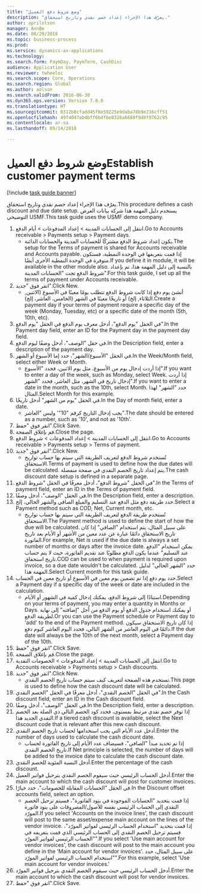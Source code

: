 ```yaml
--- 
title: "‏‫وضع شروط دفع العميل‬"
description: "يعرّف هذا الإجراء إعداد خصم نقدي وتاريخ استحقاق."
author: aprilolson
manager: AnnBe
ms.date: 08/29/2018
ms.topic: business-process
ms.prod: 
ms.service: dynamics-ax-applications
ms.technology: 
ms.search.form: PaymDay, PaymTerm, CashDisc
audience: Application User
ms.reviewer: twheeloc
ms.search.scope: Core, Operations
ms.search.region: Global
ms.author: aolson
ms.search.validFrom: 2016-06-30
ms.dyn365.ops.version: Version 7.0.0
ms.translationtype: HT
ms.sourcegitcommit: 0312b8cfadd45f8e59225e9daba78b9e216cff51
ms.openlocfilehash: 49f4047ab4bff6bdfbe8326a6680f9d8f9762c95
ms.contentlocale: ar-sa
ms.lasthandoff: 09/14/2018

---
```

# <a name="establish-customer-payment-terms"></a><span data-ttu-id="21599-103">‏‫وضع شروط دفع العميل‬</span><span class="sxs-lookup"><span data-stu-id="21599-103">Establish customer payment terms</span></span>

[!include [task guide banner](../../includes/task-guide-banner.md)]

<span data-ttu-id="21599-104">يعرّف هذا الإجراء إعداد خصم نقدي وتاريخ استحقاق.</span><span class="sxs-lookup"><span data-stu-id="21599-104">This procedure defines a cash discount and due date setup.</span></span> <span data-ttu-id="21599-105">يستخدم دليل المهمة هذا شركة بيانات العرض التوضيحي USMF.</span><span class="sxs-lookup"><span data-stu-id="21599-105">This task guide uses the USMF demo company.</span></span>

1. <span data-ttu-id="21599-106">انتقل إلى الحسابات المدينة > إعداد المدفوعات‬ > أيام الدفع‬.</span><span class="sxs-lookup"><span data-stu-id="21599-106">Go to Accounts receivable > Payments setup > Payment days.</span></span>
    * <span data-ttu-id="21599-107">يكون إعداد شروط الدفع مشتركًا للحسابات المدينة والحسابات الدائنة.</span><span class="sxs-lookup"><span data-stu-id="21599-107">The setup for the Terms of payment is shared for Accounts receivable and Accounts payable.</span></span> <span data-ttu-id="21599-108">إذا قمت بتعريفها في الوحدة النمطية، فستكون متوفرة في الوحدة النمطية الأخرى أيضًا.</span><span class="sxs-lookup"><span data-stu-id="21599-108">If you define it in module, it will be available in the other module also.</span></span> <span data-ttu-id="21599-109">بالنسبة إلى دليل المهمة هذا، تم بإعداد شروط الدفع تحت "الحسابات المدينة".</span><span class="sxs-lookup"><span data-stu-id="21599-109">For this task guide, I set up all the terms of payment under Accounts receivable.</span></span>  
2. <span data-ttu-id="21599-110">انقر فوق "جديد".</span><span class="sxs-lookup"><span data-stu-id="21599-110">Click New.</span></span>
    * <span data-ttu-id="21599-111">أنشئ يوم دفع إذا كانت شروط الدفع تتطلب يومًا معينًا في الأسبوع (الاثنين, الثلاثاء, إلخ) أو تاريخًا معينًا في الشهر (الخامس، العاشر، إلخ).</span><span class="sxs-lookup"><span data-stu-id="21599-111">Create a payment day if your terms of payment require a specific day of the week (Monday, Tuesday, etc) or a specific date of the month (5th, 10th, etc).</span></span>  
3. <span data-ttu-id="21599-112">في الحقل "يوم الدفع"، أدخل معرف يوم الدفع في الحقل "يوم الدفع".</span><span class="sxs-lookup"><span data-stu-id="21599-112">In the Payment day field, enter an ID for the Payment day in the payment day field.</span></span>
4. <span data-ttu-id="21599-113">في حقل "الوصف"، أدخل وصفًا ليوم الدفع.</span><span class="sxs-lookup"><span data-stu-id="21599-113">In the Description field, enter a description of the payment day.</span></span>
5. <span data-ttu-id="21599-114">في الحقل "الأسبوع/الشهر‬"، حدد إما الأسبوع أو الشهر.</span><span class="sxs-lookup"><span data-stu-id="21599-114">In the Week/Month field, select either Week or Month.</span></span>
    * <span data-ttu-id="21599-115">إذا أردت إدخال يوم من الأسبوع، مثل يوم الاثنين، فحدد "الأسبوع".</span><span class="sxs-lookup"><span data-stu-id="21599-115">If you want to enter a day of the week, such as Monday, select Week.</span></span> <span data-ttu-id="21599-116">إذا أردت إدخال تاريخ في الشهر، مثل العاشر، فحدد "الشهر".</span><span class="sxs-lookup"><span data-stu-id="21599-116">If you want to enter a date in the month, such as the 10th, select Month.</span></span> <span data-ttu-id="21599-117">حدد "الشهر" لهذا المثال.</span><span class="sxs-lookup"><span data-stu-id="21599-117">Select Month for this example.</span></span>  
6. <span data-ttu-id="21599-118">في الحقل "يوم من الشهر" أدخل تاريخًا.</span><span class="sxs-lookup"><span data-stu-id="21599-118">In the Day of month field, enter a date.</span></span>
    * <span data-ttu-id="21599-119">يجب إدخال التاريخ كرقم "10"' وليس "العاشر".</span><span class="sxs-lookup"><span data-stu-id="21599-119">The date should be entered as a number, such as '10', and not as '10th'.</span></span>  
7. <span data-ttu-id="21599-120">انقر فوق "حفظ".</span><span class="sxs-lookup"><span data-stu-id="21599-120">Click Save.</span></span>
8. <span data-ttu-id="21599-121">قم بإغلاق الصفحة.</span><span class="sxs-lookup"><span data-stu-id="21599-121">Close the page.</span></span>
9. <span data-ttu-id="21599-122">انتقل إلى الحسابات المدينة > إعداد المدفوعات‬ > شروط الدفع.</span><span class="sxs-lookup"><span data-stu-id="21599-122">Go to Accounts receivable > Payments setup > Terms of payment.</span></span>
10. <span data-ttu-id="21599-123">انقر فوق "جديد".</span><span class="sxs-lookup"><span data-stu-id="21599-123">Click New.</span></span>
    * <span data-ttu-id="21599-124">تُستخدم شروط الدفع لتعريف الطريقة التي سيتم بها حساب تواريخ الاستحقاق.</span><span class="sxs-lookup"><span data-stu-id="21599-124">Terms of payment is used to define how the due dates will be calculated.</span></span> <span data-ttu-id="21599-125">يتم إعداد تاريخ الخصم النقدي في صفحة منفصلة.</span><span class="sxs-lookup"><span data-stu-id="21599-125">The cash discount date setup is defined in a separate page.</span></span>  
11. <span data-ttu-id="21599-126">في الحقل "شروط الدفع"، أدخل معرفًا في الحقل "شروط الدفع".</span><span class="sxs-lookup"><span data-stu-id="21599-126">In the Terms of payment field, enter an ID in the Terms of payment field.</span></span>
12. <span data-ttu-id="21599-127">في الحقل "الوصف"، أدخل وصفًا.</span><span class="sxs-lookup"><span data-stu-id="21599-127">In the Description field, enter a description.</span></span>
13. <span data-ttu-id="21599-128">حدد طريقة دفع مثل الدفع عند التسليم والمبلغ الصافي والشهر الحالي، إلخ.</span><span class="sxs-lookup"><span data-stu-id="21599-128">Select a Payment method such as COD, Net, Current month, etc.</span></span>
    * <span data-ttu-id="21599-129">تُستخدم طريقة الدفع لتعريف الطريقة التي سيتم بها حساب تواريخ الاستحقاق.</span><span class="sxs-lookup"><span data-stu-id="21599-129">The Payment method is used to define the start of how the due will be calculated.</span></span>  <span data-ttu-id="21599-130">على سبيل المثال، يتم استخدام "الصافي‬" إذا كان تاريخ الاستحقاق دائمًا عبارة عن عدد معين من الأشهر أو الأيام بعد تاريخ الفاتورة.</span><span class="sxs-lookup"><span data-stu-id="21599-130">For example, Net is used if the due date is always a set number of months or days after the invoice date.</span></span> <span data-ttu-id="21599-131">يمكن استخدام "الدفع عند التسليم" عندما يكون الدفع مطلوبًا عند تقديم الفاتورة، حيث لا يتم حساب تاريخ استحقاق.</span><span class="sxs-lookup"><span data-stu-id="21599-131">COD can be used to when payment is required upon invoice, so a due date wouldn't be calculated.</span></span> <span data-ttu-id="21599-132">حدد "الشهر الحالي" لدليل المهمة هذا.</span><span class="sxs-lookup"><span data-stu-id="21599-132">Select Current month for this task guide.</span></span>  
14. <span data-ttu-id="21599-133">حدد يوم دفع إذا تم تضمين يوم معين في الأسبوع أو تاريخ معين في الحساب.</span><span class="sxs-lookup"><span data-stu-id="21599-133">Select a Payment day if a specific day of the  week or date are included in the calculation.</span></span>
    * <span data-ttu-id="21599-134">استنادًا إلى شروط الدفع، يمكنك إدخال كمية في الشهور أو الأيام.</span><span class="sxs-lookup"><span data-stu-id="21599-134">Depending on your terms of payment, you may enter a quantity in Months or Days.</span></span> <span data-ttu-id="21599-135">أو يمكنك استخدام جدول الدفع أو يوم الدفع من أجل "إضافته" إلى نهاية لطريقة الدفع.</span><span class="sxs-lookup"><span data-stu-id="21599-135">Or you can use the Payment schedule or Payment day to 'add' to the end of the Payment method.</span></span> <span data-ttu-id="21599-136">إذا كان تاريخ الاستحقاق سيكون دائمًا في اليوم العاشر من الشهر التالي، فحدد اليوم العاشر كيوم دفع.</span><span class="sxs-lookup"><span data-stu-id="21599-136">If the due date will always be the 10th of the next month, select a Payment day of the 10th.</span></span>  
15. <span data-ttu-id="21599-137">انقر فوق "حفظ".</span><span class="sxs-lookup"><span data-stu-id="21599-137">Click Save.</span></span>
16. <span data-ttu-id="21599-138">قم بإغلاق الصفحة.</span><span class="sxs-lookup"><span data-stu-id="21599-138">Close the page.</span></span>
17. <span data-ttu-id="21599-139">انتقل إلى الحسابات المدينة > إعداد المدفوعات‬ > الخصومات النقدية‬‬.</span><span class="sxs-lookup"><span data-stu-id="21599-139">Go to Accounts receivable > Payments setup > Cash discounts.</span></span>
18. <span data-ttu-id="21599-140">انقر فوق "جديد".</span><span class="sxs-lookup"><span data-stu-id="21599-140">Click New.</span></span>
    * <span data-ttu-id="21599-141">تستخدم هذه الصفحة لتعريف كيف سيتم حساب تاريخ الخصم النقدي.</span><span class="sxs-lookup"><span data-stu-id="21599-141">This page is used to define how the cash discount date will be calculated.</span></span>  
19. <span data-ttu-id="21599-142">في الحقل "الخصم النقدي"، أدخل معرفًا في الحقل "الخصم النقدي".</span><span class="sxs-lookup"><span data-stu-id="21599-142">In the Cash discount field, enter an ID in the Cash discount field.</span></span>
20. <span data-ttu-id="21599-143">في الحقل "الوصف"، أدخل وصفًا.</span><span class="sxs-lookup"><span data-stu-id="21599-143">In the Description field, enter a description.</span></span>
21. <span data-ttu-id="21599-144">إذا توفر خصم نقدي مرتبط بمستوى، فحدد كود الخصم التالي ذي الصلة بعد الخصم النقدي الجديد هذا.</span><span class="sxs-lookup"><span data-stu-id="21599-144">If a tiered cash discount is available, select the Next discount code that is relevant after this new cash discount.</span></span>
22. <span data-ttu-id="21599-145">أدخل عدد الأيام التي يجب استخدامها لحساب تاريخ الخصم النقدي.</span><span class="sxs-lookup"><span data-stu-id="21599-145">Enter the number of days used to calculate the cash dicount date.</span></span>
    * <span data-ttu-id="21599-146">إذا تم تحديد مبدأ "الصافي"، فسيضاف عدد الأيام إلى تاريخ الفاتورة لحساب تاريخ الخصم النقدي.</span><span class="sxs-lookup"><span data-stu-id="21599-146">If Net principle is selected, the number of days will be added to the invoice date to calculate the cash discount date.</span></span>  
23. <span data-ttu-id="21599-147">أدخل النسبة المئوية للخصم النقدي.</span><span class="sxs-lookup"><span data-stu-id="21599-147">Enter the percentage of the cash discount.</span></span>
24. <span data-ttu-id="21599-148">أدخل الحساب الرئيسي حيث سيقوم الخصم النقدي بترحيل فواتير العميل.</span><span class="sxs-lookup"><span data-stu-id="21599-148">Enter the main account to which the cash discount will post for customer invoices.</span></span>
25. <span data-ttu-id="21599-149">في الحقل "الحسابات المقابلة للخصومات"، حدد خيارًا.</span><span class="sxs-lookup"><span data-stu-id="21599-149">In the Discount offset accounts field, select an option.</span></span>
    * <span data-ttu-id="21599-150">إذا قمت بتحديد "الحسابات الموجودة في بنود الفاتورة"، فسيتم ترحيل الخصم النقدي إلى الحساب الرئيسي نفسه للأصول/المصروفات على بنود فاتورة المورّد.</span><span class="sxs-lookup"><span data-stu-id="21599-150">If you select 'Accounts on the invoice lines', the cash discount will post to the same asset/expense main account on the lines of the vendor invoice.</span></span> <span data-ttu-id="21599-151">إذا قمت بتحديد "استخدام الحساب الرئيسي لفواتير المورّد"، فسيتم ترحيل الخصم النقدي إلى الحساب الرئيسي الذي قمت بتعريفه في "الحساب الرئيسي لفواتير المورّد".</span><span class="sxs-lookup"><span data-stu-id="21599-151">If you select 'Use main account for vendor invoices', the cash discount will post to the main account you define in the 'Main account for vendor invoices'.</span></span> <span data-ttu-id="21599-152">على سبيل المثال، حدد "استخدام الحساب الرئيسي لفواتير المورّد".</span><span class="sxs-lookup"><span data-stu-id="21599-152">For this example, select 'Use main account for vendor invoices.'</span></span>  
26. <span data-ttu-id="21599-153">أدخل الحساب الرئيسي حيث سيقوم الخصم النقدي بترحيل فواتير المورّد.</span><span class="sxs-lookup"><span data-stu-id="21599-153">Enter the main account to which the cash discount will post for vendor invoices.</span></span>
27. <span data-ttu-id="21599-154">انقر فوق "حفظ".</span><span class="sxs-lookup"><span data-stu-id="21599-154">Click Save.</span></span>


